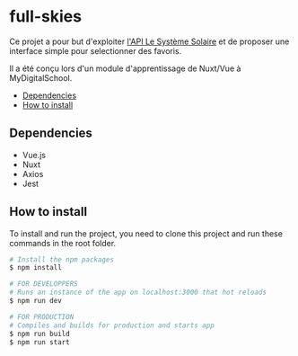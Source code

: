 # full-skies
Ce projet a pour but d'exploiter [l'API Le Système Solaire](https://api.le-systeme-solaire.net/) et de proposer une interface simple pour selectionner des favoris.

Il a été conçu lors d'un module d'apprentissage de Nuxt/Vue à MyDigitalSchool.
- [Dependencies](#dependencies)
- [How to install](#how-to-install)
## Dependencies
* Vue.js
* Nuxt
* Axios
* Jest

## How to install
To install and run the project, you need to clone this project and run these commands in the root folder.

```bash
# Install the npm packages
$ npm install

# FOR DEVELOPPERS
# Runs an instance of the app on localhost:3000 that hot reloads
$ npm run dev

# FOR PRODUCTION
# Compiles and builds for production and starts app
$ npm run build
$ npm run start
```
